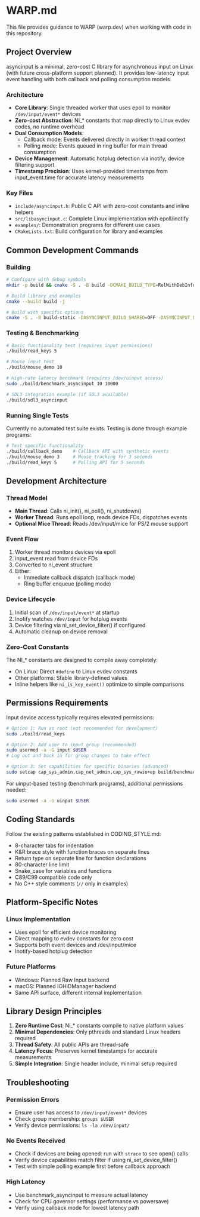 # WARP.md

This file provides guidance to WARP (warp.dev) when working with code in this repository.

## Project Overview

asyncinput is a minimal, zero-cost C library for asynchronous input on Linux (with future cross-platform support planned). It provides low-latency input event handling with both callback and polling consumption models.

### Architecture

- **Core Library**: Single threaded worker that uses epoll to monitor `/dev/input/event*` devices
- **Zero-cost Abstraction**: NI_* constants that map directly to Linux evdev codes, no runtime overhead
- **Dual Consumption Models**: 
  - Callback mode: Events delivered directly in worker thread context
  - Polling mode: Events queued in ring buffer for main thread consumption
- **Device Management**: Automatic hotplug detection via inotify, device filtering support
- **Timestamp Precision**: Uses kernel-provided timestamps from input_event.time for accurate latency measurements

### Key Files

- `include/asyncinput.h`: Public C API with zero-cost constants and inline helpers
- `src/libasyncinput.c`: Complete Linux implementation with epoll/inotify
- `examples/`: Demonstration programs for different use cases
- `CMakeLists.txt`: Build configuration for library and examples

## Common Development Commands

### Building
```bash
# Configure with debug symbols
mkdir -p build && cmake -S . -B build -DCMAKE_BUILD_TYPE=RelWithDebInfo

# Build library and examples
cmake --build build -j

# Build with specific options
cmake -S . -B build-static -DASYNCINPUT_BUILD_SHARED=OFF -DASYNCINPUT_BUILD_EXAMPLES=ON
```

### Testing & Benchmarking
```bash
# Basic functionality test (requires input permissions)
./build/read_keys 5

# Mouse input test
./build/mouse_demo 10

# High-rate latency benchmark (requires /dev/uinput access)
sudo ./build/benchmark_asyncinput 10 10000

# SDL3 integration example (if SDL3 available)
./build/sdl3_asyncinput
```

### Running Single Tests
Currently no automated test suite exists. Testing is done through example programs:

```bash
# Test specific functionality
./build/callback_demo    # Callback API with synthetic events
./build/mouse_demo 3     # Mouse tracking for 3 seconds
./build/read_keys 5      # Polling API for 5 seconds
```

## Development Architecture

### Thread Model
- **Main Thread**: Calls ni_init(), ni_poll(), ni_shutdown()
- **Worker Thread**: Runs epoll loop, reads device FDs, dispatches events
- **Optional Mice Thread**: Reads /dev/input/mice for PS/2 mouse support

### Event Flow
1. Worker thread monitors devices via epoll
2. input_event read from device FDs
3. Converted to ni_event structure
4. Either:
   - Immediate callback dispatch (callback mode)
   - Ring buffer enqueue (polling mode)

### Device Lifecycle
1. Initial scan of `/dev/input/event*` at startup
2. Inotify watches `/dev/input` for hotplug events
3. Device filtering via ni_set_device_filter() if configured
4. Automatic cleanup on device removal

### Zero-Cost Constants
The NI_* constants are designed to compile away completely:
- On Linux: Direct `#define` to Linux evdev constants
- Other platforms: Stable library-defined values
- Inline helpers like `ni_is_key_event()` optimize to simple comparisons

## Permissions Requirements

Input device access typically requires elevated permissions:

```bash
# Option 1: Run as root (not recommended for development)
sudo ./build/read_keys

# Option 2: Add user to input group (recommended)
sudo usermod -a -G input $USER
# Log out and back in for group changes to take effect

# Option 3: Set capabilities for specific binaries (advanced)
sudo setcap cap_sys_admin,cap_net_admin,cap_sys_rawio+ep build/benchmark_asyncinput
```

For uinput-based testing (benchmark programs), additional permissions needed:
```bash
sudo usermod -a -G uinput $USER
```

## Coding Standards

Follow the existing patterns established in CODING_STYLE.md:
- 8-character tabs for indentation
- K&R brace style with function braces on separate lines
- Return type on separate line for function declarations
- 80-character line limit
- Snake_case for variables and functions
- C89/C99 compatible code only
- No C++ style comments (`//` only in examples)

## Platform-Specific Notes

### Linux Implementation
- Uses epoll for efficient device monitoring
- Direct mapping to evdev constants for zero cost
- Supports both event devices and /dev/input/mice
- Inotify-based hotplug detection

### Future Platforms
- Windows: Planned Raw Input backend
- macOS: Planned IOHIDManager backend
- Same API surface, different internal implementation

## Library Design Principles

1. **Zero Runtime Cost**: NI_* constants compile to native platform values
2. **Minimal Dependencies**: Only pthreads and standard Linux headers required
3. **Thread Safety**: All public APIs are thread-safe
4. **Latency Focus**: Preserves kernel timestamps for accurate measurements
5. **Simple Integration**: Single header include, minimal setup required

## Troubleshooting

### Permission Errors
- Ensure user has access to `/dev/input/event*` devices
- Check group membership: `groups $USER`
- Verify device permissions: `ls -la /dev/input/`

### No Events Received
- Check if devices are being opened: run with `strace` to see open() calls
- Verify device capabilities match filter if using ni_set_device_filter()
- Test with simple polling example first before callback approach

### High Latency
- Use benchmark_asyncinput to measure actual latency
- Check for CPU governor settings (performance vs powersave)
- Verify using callback mode for lowest latency path
